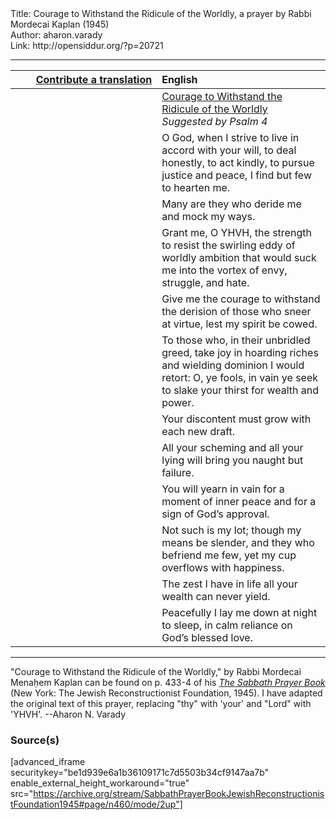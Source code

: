 <html>
<head></head>
<body>
Title: Courage to Withstand the Ridicule of the Worldly, a prayer by Rabbi Mordecai Kaplan (1945)<br />
Author: aharon.varady<br />
Link: http://opensiddur.org/?p=20721
<p />
<hr />

<table style="margin-left: auto;margin-right: auto;" class="draggable">
<thead><tr><th id="x" style="text-align: right;"><a href="/contributing/upload/">Contribute a translation</a></th><th style="text-align: left;">English</th></tr></thead>
<tbody>
<tr><td style="vertical-align:top;" width="46%">
<div class="liturgy"><span lang="he">

</span></div></td>
 
<td style="vertical-align:top;" width="53%">
<div class="english">
<u>Courage to Withstand the Ridicule of the Worldly</u>
<em>Suggested by Psalm 4</em>
</div></td></tr>


<tr><td style="vertical-align:top;" width="46%">
<div class="liturgy"><span lang="he">

</span></div></td>
 
<td style="vertical-align:top;" width="53%">
<div class="english">
O God, 
when I strive to live 
in accord with your will, 
to deal honestly, 
to act kindly, 
to pursue justice and peace, 
I find but few to hearten me.
</div></td></tr>


<tr><td style="vertical-align:top;" width="46%">
<div class="liturgy"><span lang="he">

</span></div></td>
 
<td style="vertical-align:top;" width="53%">
<div class="english">
Many are they 
who deride me 
and mock my ways.
</div></td></tr>


<tr><td style="vertical-align:top;" width="46%">
<div class="liturgy"><span lang="he">

</span></div></td>
 
<td style="vertical-align:top;" width="53%">
<div class="english">
Grant me, O YHVH, 
the strength to resist 
the swirling eddy of worldly ambition 
that would suck me into the vortex 
of envy, 
struggle, 
and hate.
</div></td></tr>


<tr><td style="vertical-align:top;" width="46%">
<div class="liturgy"><span lang="he">

</span></div></td>
 
<td style="vertical-align:top;" width="53%">
<div class="english">
Give me the courage 
to withstand the derision 
of those who sneer at virtue, 
lest my spirit be cowed.
</div></td></tr>


<tr><td style="vertical-align:top;" width="46%">
<div class="liturgy"><span lang="he">

</span></div></td>
 
<td style="vertical-align:top;" width="53%">
<div class="english">
To those who, 
in their unbridled greed, 
take joy in hoarding riches 
and wielding dominion 
I would retort: 
O, ye fools, 
in vain ye seek 
to slake your thirst 
for wealth and power.
</div></td></tr>


<tr><td style="vertical-align:top;" width="46%">
<div class="liturgy"><span lang="he">

</span></div></td>
 
<td style="vertical-align:top;" width="53%">
<div class="english">
Your discontent must grow with each new draft.
</div></td></tr>


<tr><td style="vertical-align:top;" width="46%">
<div class="liturgy"><span lang="he">

</span></div></td>
 
<td style="vertical-align:top;" width="53%">
<div class="english">
All your scheming 
and all your lying 
will bring you naught but failure.
</div></td></tr>


<tr><td style="vertical-align:top;" width="46%">
<div class="liturgy"><span lang="he">

</span></div></td>
 
<td style="vertical-align:top;" width="53%">
<div class="english">
You will yearn in vain 
for a moment of inner peace 
and for a sign of God’s approval.
</div></td></tr>


<tr><td style="vertical-align:top;" width="46%">
<div class="liturgy"><span lang="he">

</span></div></td>
 
<td style="vertical-align:top;" width="53%">
<div class="english">
Not such is my lot; 
though my means be slender, 
and they who befriend me few, 
yet my cup overflows with happiness.
</div></td></tr>


<tr><td style="vertical-align:top;" width="46%">
<div class="liturgy"><span lang="he">

</span></div></td>
 
<td style="vertical-align:top;" width="53%">
<div class="english">
The zest I have in life 
all your wealth can never yield.
</div></td></tr>


<tr><td style="vertical-align:top;" width="46%">
<div class="liturgy"><span lang="he">

</span></div></td>
 
<td style="vertical-align:top;" width="53%">
<div class="english">
Peacefully I lay me down at night to sleep, 
in calm reliance on God’s blessed love.
</div></td></tr>
</tbody></table>

<hr />

"Courage to Withstand the Ridicule of the Worldly," by Rabbi Mordecai Menaḥem Kaplan can be found on p. 433-4 of his <em><a href="https://opensiddur.org/compilations/siddurim/sabbath-prayer-book-by-mordecai-kaplan-1945/">The Sabbath Prayer Book</a></em> (New York: The Jewish Reconstructionist Foundation, 1945). I have adapted the original text of this prayer, replacing "thy" with 'your' and "Lord" with 'YHVH'. --Aharon N. Varady

<h3>Source(s)</h3>

[advanced_iframe securitykey="be1d939e6a1b36109171c7d5503b34cf9147aa7b" enable_external_height_workaround="true" src="https://archive.org/stream/SabbathPrayerBookJewishReconstructionistFoundation1945#page/n460/mode/2up"]
</body>
</html>